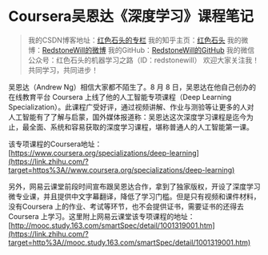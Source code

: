 # Coursera吴恩达《深度学习》课程笔记

> 我的CSDN博客地址：[红色石头的专栏](https://link.zhihu.com/?target=http%3A//blog.csdn.net/red_stone1)
> 我的知乎主页：[红色石头](https://www.zhihu.com/people/red_stone_wl)
> 我的微博：[RedstoneWill的微博](https://link.zhihu.com/?target=https%3A//weibo.com/6479023696/profile%3Ftopnav%3D1%26wvr%3D6%26is_all%3D1)
> 我的GitHub：[RedstoneWill的GitHub](https://link.zhihu.com/?target=https%3A//github.com/RedstoneWill)
> 我的微信公众号：红色石头的机器学习之路（ID：redstonewill）
> 欢迎大家关注我！共同学习，共同进步！

吴恩达（Andrew Ng）相信大家都不陌生了。8 月 8 日，吴恩达在他自己创办的在线教育平台 Coursera 上线了他的人工智能专项课程（Deep Learning Specialization）。此课程广受好评，通过视频讲解、作业与测验等让更多的人对人工智能有了了解与启蒙，国外媒体报道称：吴恩达这次深度学习课程是迄今为止，最全面、系统和容易获取的深度学习课程，堪称普通人的人工智能第一课。

该专项课程的Coursera地址：[https://www.coursera.org/specializations/deep-learning](https://link.zhihu.com/?target=https%3A//www.coursera.org/specializations/deep-learning)

另外，网易云课堂前段时间宣布跟吴恩达合作，拿到了独家版权，开设了深度学习微专业课，并且提供中文字幕翻译，降低了学习门槛。但是只有视频和课件材料，没有Coursera 上的作业、考试等环节，也不会提供证书，需要证书的还得去 Coursera 上学习。这里附上网易云课堂该专项课程的地址：[http://mooc.study.163.com/smartSpec/detail/1001319001.htm](https://link.zhihu.com/?target=http%3A//mooc.study.163.com/smartSpec/detail/1001319001.htm)
